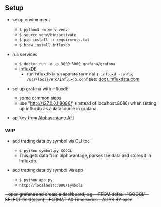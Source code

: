 ## Setup
* setup environment
    * `$ python3 -m venv venv`
    * `$ source venv/bin/activate`
    * `$ pip install -r requirments.txt`
    * `$ brew install influxdb`

* run services
    * `$ docker run -d -p 3000:3000 grafana/grafana`
    * InfluxDB
       * run influxdb in a separate terminal 
         `$ influxd -config /usr/local/etc/influxdb.conf` 
         see: [docs.influxdata.com](https://docs.influxdata.com/influxdb/v1.7/introduction/installation/)

* set up grafana with influxdb
    * some common steps
    * use "http://127.0.0.1:8086/" (instead of localhost:8086) when setting up influxdb as a datasource in grafana.  

* api key from [Alphavantage API](https://www.alphavantage.co/documentation/)
 
### WIP
- add trading data by symbol via CLI tool
   - `$ python symbol.py GOOGL`
   - This gets data from alphavantage, parses the data and stores it in Influxdb.
   
- add trading data by symbol via app
   - `$ python app.py`
   - `http://localhost:5000/symbols`

~~- open grafana and create a dashboard, e.g. 
    - FROM default "GOOGL"
    - SELECT field(open)
    - FORMAT AS Time series
    - ALIAS BY open~~
 
